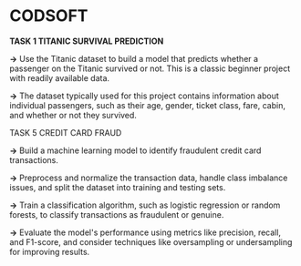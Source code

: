 # CODSOFT

**TASK 1 TITANIC SURVIVAL PREDICTION**

**->** Use the Titanic dataset to build a model that predicts whether a
passenger on the Titanic survived or not. This is a classic beginner
project with readily available data.

**->** The dataset typically used for this project contains information
about individual passengers, such as their age, gender, ticket
class, fare, cabin, and whether or not they survived.

TASK 5 CREDIT CARD FRAUD

**->** Build a machine learning model to identify fraudulent credit card
transactions.

**->** Preprocess and normalize the transaction data, handle class
imbalance issues, and split the dataset into training and testing sets.

**->** Train a classification algorithm, such as logistic regression or random
forests, to classify transactions as fraudulent or genuine.

**->** Evaluate the model's performance using metrics like precision, recall,
and F1-score, and consider techniques like oversampling or
undersampling for improving results.


